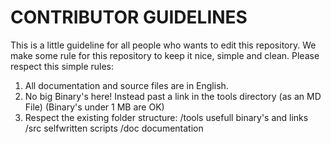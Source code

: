 CONTRIBUTOR GUIDELINES
======

This is a little guideline for all people who wants to edit this repository.
We make some rule for this repository to keep it nice, simple and clean.
Please respect this simple rules:

1. All documentation and source files are in English.
2. No big Binary's here! Instead past a link in the tools directory (as an MD File)
   (Binary's under 1 MB are OK)
3. Respect the existing folder structure:
       /tools    usefull binary's and links
       /src      selfwritten scripts
       /doc      documentation
